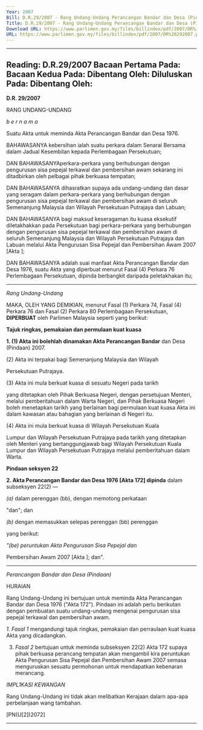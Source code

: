 ```yaml
---
Year: 2007
Bill: D.R.29/2007 - Rang Undang-Undang Perancangan Bandar dan Desa (Pindaan) 2007 (Lulus)
Title: D.R.29/2007 - Rang Undang-Undang Perancangan Bandar dan Desa (Pindaan) 2007 (Lulus)
Download URL: https://www.parlimen.gov.my/files/billindex/pdf/2007/DR%20292007.pdf
URL: https://www.parlimen.gov.my/files/billindex/pdf/2007/DR%20292007.pdf
---
```

---
Reading:
D.R.29/2007
Bacaan Pertama Pada:
Bacaan Kedua Pada:
Dibentang Oleh:
Diluluskan Pada:
Dibentang Oleh:
---

**D.R. 29/2007**

RANG UNDANG-UNDANG

_b e r n a m a_

Suatu Akta untuk meminda Akta Perancangan Bandar dan Desa
1976.

BAHAWASANYA kebersihan ialah suatu perkara dalam Senarai
Bersama dalam Jadual Kesembilan kepada Perlembagaan
Persekutuan;

DAN BAHAWASANYAperkara-perkara yang berhubungan dengan
pengurusan sisa pepejal terkawal dan pembersihan awam sekarang
ini ditadbirkan oleh pelbagai pihak berkuasa tempatan;

DAN BAHAWASANYA dihasratkan supaya ada undang-undang
dan dasar yang seragam dalam perkara-perkara yang berhubungan
dengan pengurusan sisa pepejal terkawal dan pembersihan awam
di seluruh Semenanjung Malaysia dan Wilayah Persekutuan
Putrajaya dan Labuan;

DAN BAHAWASANYA bagi maksud keseragaman itu kuasa
eksekutif diletakhakkan pada Persekutuan bagi perkara-perkara
yang berhubungan dengan pengurusan sisa pepejal terkawal dan
pembersihan awam di seluruh Semenanjung Malaysia dan Wilayah
Persekutuan Putrajaya dan Labuan melalui Akta Pengurusan Sisa
Pepejal dan Pembersihan Awam 2007 [Akta    ];

DAN BAHAWASANYA adalah suai manfaat Akta Perancangan
Bandar dan Desa 1976, suatu Akta yang diperbuat menurut
Fasal (4) Perkara 76 Perlembagaan Persekutuan, dipinda berbangkit
daripada peletakhakan itu;


-----

_Rang Undang-Undang_

MAKA, OLEH YANG DEMIKIAN, menurut Fasal (1) Perkara 74,
Fasal (4) Perkara 76 dan Fasal (2) Perkara 80 Perlembagaan
Persekutuan, **DIPERBUAT** oleh Parlimen Malaysia seperti yang
berikut:

**Tajuk ringkas, pemakaian dan permulaan kuat kuasa**

**1. (1) Akta ini bolehlah dinamakan Akta Perancangan Bandar**
dan Desa (Pindaan) 2007.

(2) Akta ini terpakai bagi Semenanjung Malaysia dan Wilayah

Persekutuan Putrajaya.

(3) Akta ini mula berkuat kuasa di sesuatu Negeri pada tarikh

yang ditetapkan oleh Pihak Berkuasa Negeri, dengan persetujuan
Menteri, melalui pemberitahuan dalam Warta Negeri, dan Pihak
Berkuasa Negeri boleh menetapkan tarikh yang berlainan bagi
permulaan kuat kuasa Akta ini dalam kawasan atau bahagian
yang berlainan di Negeri itu.

(4) Akta ini mula berkuat kuasa di Wilayah Persekutuan Kuala

Lumpur dan Wilayah Persekutuan Putrajaya pada tarikh yang
ditetapkan oleh Menteri yang bertanggungjawab bagi Wilayah
Persekutuan Kuala Lumpur dan  Wilayah Persekutuan Putrajaya
melalui pemberitahuan dalam Warta.

**Pindaan seksyen 22**

**2.  Akta Perancangan Bandar dan Desa 1976 [Akta 172] dipinda**
dalam subseksyen 22(2) —

_(a)_ dalam perenggan (bb), dengan  memotong perkataan

"dan"; dan

_(b)_ dengan memasukkan selepas perenggan (bb) perenggan

yang berikut:


_"(be) peruntukan Akta Pengurusan Sisa Pepejal dan_

Pembersihan Awam 2007 [Akta    ]; dan".


-----

_Perancangan Bandar dan Desa (Pindaan)_

HURAIAN

Rang Undang-Undang ini bertujuan untuk meminda Akta Perancangan Bandar
dan Desa 1976 ("Akta 172"). Pindaan ini adalah perlu berikutan dengan
pembuatan suatu undang-undang mengenai pengurusan sisa pepejal terkawal
dan pembersihan awam.

_1. Fasal 1_ mengandungi tajuk ringkas, pemakaian dan perraulaan kuat kuasa
Akta yang dicadangkan.

3. _Fasal 2_ bertujuan untuk meminda subseksyen 22(2) Akta 172 supaya
pihak berkuasa perancang tempatan akan mengambil kira peruntukan Akta
Pengurusan Sisa Pepejal dan Pembersihan Awam 2007 semasa menguruskan
sesuatu permohonan untuk mendapatkan kebenaran merancang.

_IMPL1KASI KEWANGAN_

Rang Undang-Undang ini tidak akan melibatkan Kerajaan dalarn apa-apa
perbelanjaan wang tambahan.

[PN(U[2])2072]


-----

